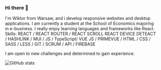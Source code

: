 ### Hi there 👋


I'm Wiktor from Warsaw, and i develop responsive websites and desktop applications. I am currently a student at the School of Economics majoring in e-business. I really enjoy learning languages and frameworks like React.
Skills:  REACT / REACT ROUTER / REACT SCROLL REACT DEVICE DETEACT / HASHLINK / MUI / JS / TypeScript/ VUE JS / PRIMEVUE / HTML / CSS / SASS / LESS / GIT / SCRUM / API / FIREBASE


I am open to new challenges and determined to gain experience. 



![GitHub stats](https://github-readme-stats.vercel.app/api?username=wiktornobis&show_icons=true)  

